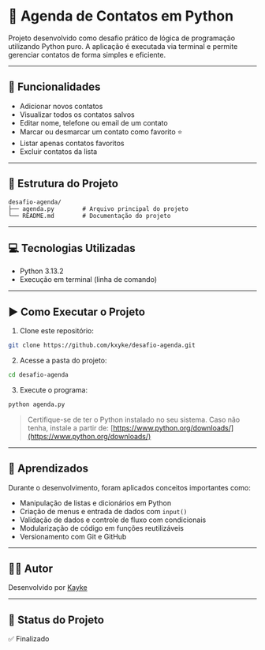 # 📒 Agenda de Contatos em Python

Projeto desenvolvido como desafio prático de lógica de programação utilizando Python puro. A aplicação é executada via terminal e permite gerenciar contatos de forma simples e eficiente.

---

## 🔹 Funcionalidades

* Adicionar novos contatos
* Visualizar todos os contatos salvos
* Editar nome, telefone ou email de um contato
* Marcar ou desmarcar um contato como favorito ⭐
* Listar apenas contatos favoritos
* Excluir contatos da lista

---

## 📄 Estrutura do Projeto

```
desafio-agenda/
├── agenda.py        # Arquivo principal do projeto
└── README.md        # Documentação do projeto
```

---

## 💻 Tecnologias Utilizadas

* Python 3.13.2
* Execução em terminal (linha de comando)

---

## ▶️ Como Executar o Projeto

1. Clone este repositório:

```bash
git clone https://github.com/kxyke/desafio-agenda.git
```

2. Acesse a pasta do projeto:

```bash
cd desafio-agenda
```

3. Execute o programa:

```bash
python agenda.py
```

> Certifique-se de ter o Python instalado no seu sistema. Caso não tenha, instale a partir de: [https://www.python.org/downloads/](https://www.python.org/downloads/)

---

## 🔧 Aprendizados

Durante o desenvolvimento, foram aplicados conceitos importantes como:

* Manipulação de listas e dicionários em Python
* Criação de menus e entrada de dados com `input()`
* Validação de dados e controle de fluxo com condicionais
* Modularização de código em funções reutilizáveis
* Versionamento com Git e GitHub

---

## 👨‍💻 Autor

Desenvolvido por [Kayke](https://github.com/kxyke)

---

## 🌟 Status do Projeto

✅ Finalizado
